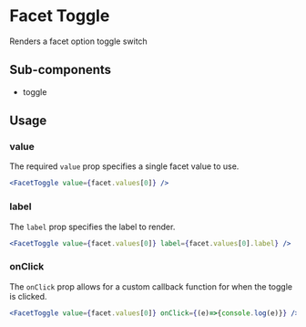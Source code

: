 # Facet Toggle

Renders a facet option toggle switch

## Sub-components
- toggle

## Usage

### value
The required `value` prop specifies a single facet value to use.

```jsx
<FacetToggle value={facet.values[0]} />
```

### label
The `label` prop specifies the label to render. 

```jsx
<FacetToggle value={facet.values[0]} label={facet.values[0].label} />
```

### onClick
The `onClick` prop allows for a custom callback function for when the toggle is clicked.

```jsx
<FacetToggle value={facet.values[0]} onClick={(e)=>{console.log(e)}} />
```
